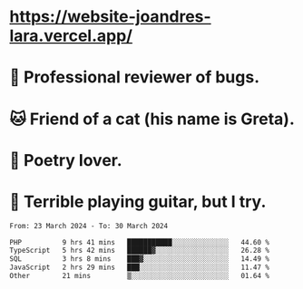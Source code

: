 # https://website-joandres-lara.vercel.app/
# 🐛 Professional reviewer of bugs.
# 🐱 Friend of a cat (his name is Greta).
# 📜 Poetry lover.
# 🎸 Terrible playing guitar, but I try.

<!--START_SECTION:waka-->

```txt
From: 23 March 2024 - To: 30 March 2024

PHP          9 hrs 41 mins   ███████████░░░░░░░░░░░░░░   44.60 %
TypeScript   5 hrs 42 mins   ██████▓░░░░░░░░░░░░░░░░░░   26.28 %
SQL          3 hrs 8 mins    ███▓░░░░░░░░░░░░░░░░░░░░░   14.49 %
JavaScript   2 hrs 29 mins   ███░░░░░░░░░░░░░░░░░░░░░░   11.47 %
Other        21 mins         ▒░░░░░░░░░░░░░░░░░░░░░░░░   01.64 %
```

<!--END_SECTION:waka-->
